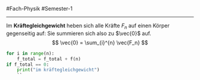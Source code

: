 #Fach-Physik  #Semester-1

---

Im **Kräftegleichgewicht** heben sich alle Kräfte $F_n$ auf einen Körper gegenseitig auf: Sie summieren sich also zu $\vec{0}$ auf.
$$
\vec{0} = \sum_{i}^{n} \vec{F_n}
$$

````python
for i in range(n):
	f_total = f_total + f(n)
if f_total == 0:
	print("im kräftegleichgewicht")
	``